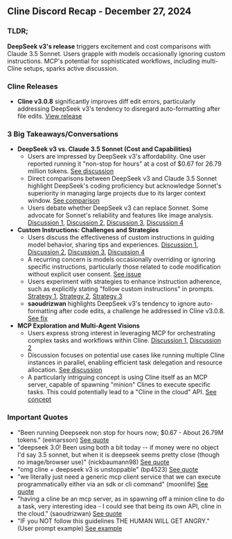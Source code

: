 ## Cline Discord Recap - December 27, 2024

### TLDR;

**DeepSeek v3's release** triggers excitement and cost comparisons with Claude 3.5 Sonnet. Users grapple with models occasionally ignoring custom instructions. MCP's potential for sophisticated workflows, including multi-Cline setups, sparks active discussion.

### Cline Releases

*   **Cline v3.0.8** significantly improves diff edit errors, particularly addressing DeepSeek v3's tendency to disregard auto-formatting after file edits. [View release](https://discord.com/channels/1275535550845292637/1275535550845292640/1322354105896800320)

### 3 Big Takeaways/Conversations

*   **DeepSeek v3 vs. Claude 3.5 Sonnet (Cost and Capabilities)**
    *   Users are impressed by DeepSeek v3's affordability. One user reported running it "non-stop for hours" at a cost of $0.67 for 26.79 million tokens. [See discussion](https://discord.com/channels/1275535550845292637/1275535550845292640/1322345334915207249)
    *   Direct comparisons between DeepSeek v3 and Claude 3.5 Sonnet highlight DeepSeek's coding proficiency but acknowledge Sonnet's superiority in managing large projects due to its larger context window. [See comparison](https://discord.com/channels/1275535550845292637/1275535550845292640/1322344172170252289)
    *   Users debate whether DeepSeek v3 can replace Sonnet. Some advocate for Sonnet's reliability and features like image analysis. [Discussion 1](https://discord.com/channels/1275535550845292637/1275535550845292640/1322413414164992061), [Discussion 2](https://discord.com/channels/1275535550845292637/1275535550845292640/1322452264337801226), [Discussion 3](https://discord.com/channels/1275535550845292637/1275535550845292640/1322452477060059146), [Discussion 4](https://discord.com/channels/1275535550845292637/1275535550845292640/1322455465078034493)
*   **Custom Instructions: Challenges and Strategies**
    *   Users discuss the effectiveness of custom instructions in guiding model behavior, sharing tips and experiences. [Discussion 1](https://discord.com/channels/1275535550845292637/1275535550845292640/1322334395562066012), [Discussion 2](https://discord.com/channels/1275535550845292637/1275535550845292640/1322334425425645650), [Discussion 3](https://discord.com/channels/1275535550845292637/1275535550845292640/1322334724701687839), [Discussion 4](https://discord.com/channels/1275535550845292637/1275535550845292640/1322335975833206924)
    *   A recurring concern is models occasionally overriding or ignoring specific instructions, particularly those related to code modification without explicit user consent. [See issue](https://discord.com/channels/1275535550845292637/1275555786621325382/1299383749317886126)
    *   Users experiment with strategies to enhance instruction adherence, such as explicitly stating "follow custom instructions" in prompts. [Strategy 1](https://discord.com/channels/1275535550845292637/1275535550845292640/1322334645882323097), [Strategy 2](https://discord.com/channels/1275535550845292637/1275535550845292640/1322334866179620935), [Strategy 3](https://discord.com/channels/1275535550845292637/1275535550845292640/1322339507269406892)
    *   **saoudrizwan** highlights DeepSeek v3's tendency to ignore auto-formatting after code edits, a challenge he addressed in Cline v3.0.8. [See fix](https://discord.com/channels/1275535550845292637/1275535550845292640/1322327726509789305)
*   **MCP Exploration and Multi-Agent Visions**
    *   Users express strong interest in leveraging MCP for orchestrating complex tasks and workflows within Cline. [Discussion 1](https://discord.com/channels/1275535550845292637/1316849926533287986/1322374379161780224), [Discussion 2](https://discord.com/channels/1275535550845292637/1316849926533287986/1322391594573500448)
    *   Discussion focuses on potential use cases like running multiple Cline instances in parallel, enabling efficient task delegation and resource allocation. [See discussion](https://discord.com/channels/1275535550845292637/1316849926533287986/1322374379161780224)
    *   A particularly intriguing concept is using Cline itself as an MCP server, capable of spawning "minion" Clines to execute specific tasks. This could potentially lead to a "Cline in the cloud" API. [See concept](https://discord.com/channels/1275535550845292637/1316849926533287986/1322376027653148733)

### Important Quotes

*   "Been running Deepseek non stop for hours now; $0.67 - About 26.79M tokens." (eeinarsson) [See quote](https://discord.com/channels/1275535550845292637/1275535550845292640/1322345334915207249)
*   "deepseek 3.0! Been using both a bit today -- if money were no object I'd say 3.5 sonnet, but when it is deepseek seems pretty close (though no image/browser use)" (nickbaumann98) [See quote](https://discord.com/channels/1275535550845292637/1275535550845292640/1322344172170252289)
*   "omg cline + deepseek v3 is unstoppable" (bp4523) [See quote](https://discord.com/channels/1275535550845292637/1275535550845292640/13222288-L2291)
*   "we literally just need a generic mcp client service that we can execute programmatically either via an sdk or cli command" (moonlife) [See quote](https://discord.com/channels/1275535550845292637/1316849926533287986/1322391594573500448)
*   "having a cline be an mcp server, as in spawning off a minion cline to do a task, very interesting idea - I could see that being its own API, cline in the cloud." (saoudrizwan) [See quote](https://discord.com/channels/1275535550845292637/1316849926533287986/1322376027653148733)
*   "IF you NOT follow this guidelines THE HUMAN WILL GET ANGRY." (User prompt example) [See example](https://discord.com/channels/1275535550845292637/1275555786621325382/1299383749317886126)
